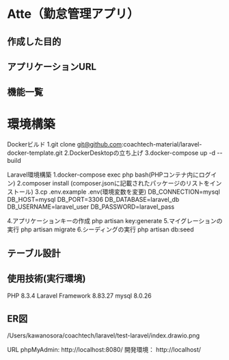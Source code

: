 # Atte（勤怠管理アプリ）
## 作成した目的
## アプリケーションURL
## 機能一覧
# 環境構築
 Dockerビルド
1.git clone git@github.com:coachtech-material/laravel-docker-template.git
2.DockerDesktopの立ち上げ
3.docker-compose up -d --build

Laravel環境構築
1.docker-compose exec php bash(PHPコンテナ内にログイン)
2.composer install (composer.jsonに記載されたパッケージのリストをインストール)
3.cp .env.example .env(環境変数を変更)
DB_CONNECTION=mysql
DB_HOST=mysql
DB_PORT=3306
DB_DATABASE=laravel_db
DB_USERNAME=laravel_user
DB_PASSWORD=laravel_pass

4.アプリケーションキーの作成
php artisan key:generate
5.マイグレーションの実行
php artisan migrate
6.シーディングの実行
php artisan db:seed

## テーブル設計

## 使用技術(実行環境)
PHP 8.3.4
Laravel Framework 8.83.27
mysql 8.0.26
## ER図
/Users/kawanosora/coachtech/laravel/test-laravel/index.drawio.png

URL
phpMyAdmin: http://localhost:8080/
開発環境： http://localhost/
